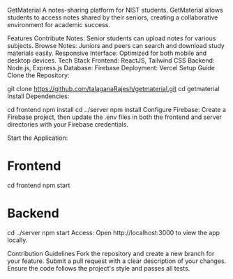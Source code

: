 GetMaterial
A notes-sharing platform for NIST students.
GetMaterial allows students to access notes shared by their seniors, creating a collaborative environment for academic success.

Features
Contribute Notes: Senior students can upload notes for various subjects.
Browse Notes: Juniors and peers can search and download study materials easily.
Responsive Interface: Optimized for both mobile and desktop devices.
Tech Stack
Frontend: ReactJS, Tailwind CSS
Backend: Node.js, Express.js
Database: Firebase
Deployment: Vercel
Setup Guide
Clone the Repository:

git clone https://github.com/talaganaRajesh/getmaterial.git
cd getmaterial
Install Dependencies:

cd frontend
npm install
cd ../server
npm install
Configure Firebase:
Create a Firebase project, then update the .env files in both the frontend and server directories with your Firebase credentials.

Start the Application:

# Frontend
cd frontend
npm start

# Backend
cd ../server
npm start
Access:
Open http://localhost:3000 to view the app locally.

Contribution Guidelines
Fork the repository and create a new branch for your feature.
Submit a pull request with a clear description of your changes.
Ensure the code follows the project's style and passes all tests.
